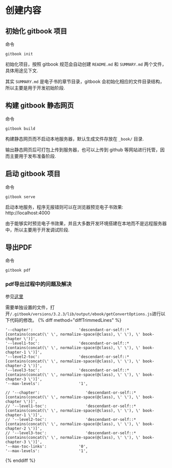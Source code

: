 # 创建内容

## 初始化 gitbook 项目

命令
```
gitbook init
```

初始化项目，按照 gitbook 规范会自动创建 `README.md` 和 `SUMMARY.md` 两个文件，具体用途见下文.

其实 `SUMMARY.md` 是电子书的章节目录，gitbook 会初始化相应的文件目录结构，所以主要是用于开发初始阶段.

## 构建 gitbook 静态网页

命令
```
gitbook build
```

构建静态网页而不启动本地服务器，默认生成文件存放在 `_book/` 目录.

输出静态网页后可打包上传到服务器，也可以上传到 github 等网站进行托管，因而主要用于发布准备阶段.

## 启动 gitbook 项目

命令
```
gitbook serve
```
启动本地服务，程序无报错则可以在浏览器预览电子书效果: http://localhost:4000

由于能够实时预览电子书效果，并且大多数开发环境搭建在本地而不是远程服务器中，所以主要用于开发调试阶段.

## 导出PDF

命令
```
gitbook pdf
```

### pdf导出过程中的问题及解决

参见[这里](https://www.jianshu.com/p/617a467bfe40)

需要单独设置的文件，打开`/.gitbook/versions/3.2.3/lib/output/ebook/getConvertOptions.js`进行以下代码的修改。
{% diff method="diffTrimmedLines" %}
```
'--chapter':                    'descendant-or-self::*[contains(concat(\' \', normalize-space(@class), \' \'), \' book-chapter \')]',
'--level1-toc':                 'descendant-or-self::*[contains(concat(\' \', normalize-space(@class), \' \'), \' book-chapter-1 \')]',
'--level2-toc':                 'descendant-or-self::*[contains(concat(\' \', normalize-space(@class), \' \'), \' book-chapter-2 \')]',
'--level3-toc':                 'descendant-or-self::*[contains(concat(\' \', normalize-space(@class), \' \'), \' book-chapter-3 \')]',
'--max-levels':                 '1',
```
```
// '--chapter':                    'descendant-or-self::*[contains(concat(\' \', normalize-space(@class), \' \'), \' book-chapter \')]',
// '--level1-toc':                 'descendant-or-self::*[contains(concat(\' \', normalize-space(@class), \' \'), \' book-chapter-1 \')]',
// '--level2-toc':                 'descendant-or-self::*[contains(concat(\' \', normalize-space(@class), \' \'), \' book-chapter-2 \')]',
// '--level3-toc':                 'descendant-or-self::*[contains(concat(\' \', normalize-space(@class), \' \'), \' book-chapter-3 \')]',
'--max-toc-links':              '0',
'--max-levels':                 '1',
```
{% enddiff %}


